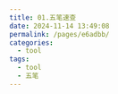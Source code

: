 ```yaml
---
title: 01.五笔速查
date: 2024-11-14 13:49:08
permalink: /pages/e6adbb/
categories: 
  - tool
tags: 
  - tool
  - 五笔
---
```

